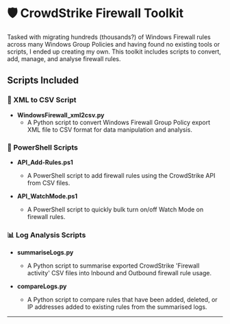 # 🛡️ CrowdStrike Firewall Toolkit

Tasked with migrating hundreds (thousands?) of Windows Firewall rules across many Windows Group Policies and having found no existing tools or scripts, I ended up creating my own. This toolkit includes scripts to convert, add, manage, and analyse firewall rules.

## Scripts Included

### 🔄 XML to CSV Script
- **WindowsFirewall_xml2csv.py**
  - A Python script to convert Windows Firewall Group Policy export XML file to CSV format for data manipulation and analysis.

### 📜 PowerShell Scripts
- **API_Add-Rules.ps1**
  - A PowerShell script to add firewall rules using the CrowdStrike API from CSV files.

- **API_WatchMode.ps1**
  - A PowerShell script to quickly bulk turn on/off Watch Mode on firewall rules.

### 📊 Log Analysis Scripts
- **summariseLogs.py**
  - A Python script to summarise exported CrowdStrike 'Firewall activity' CSV files into Inbound and Outbound firewall rule usage.

- **compareLogs.py**
  - A Python script to compare rules that have been added, deleted, or IP addresses added to existing rules from the summarised logs.

---
